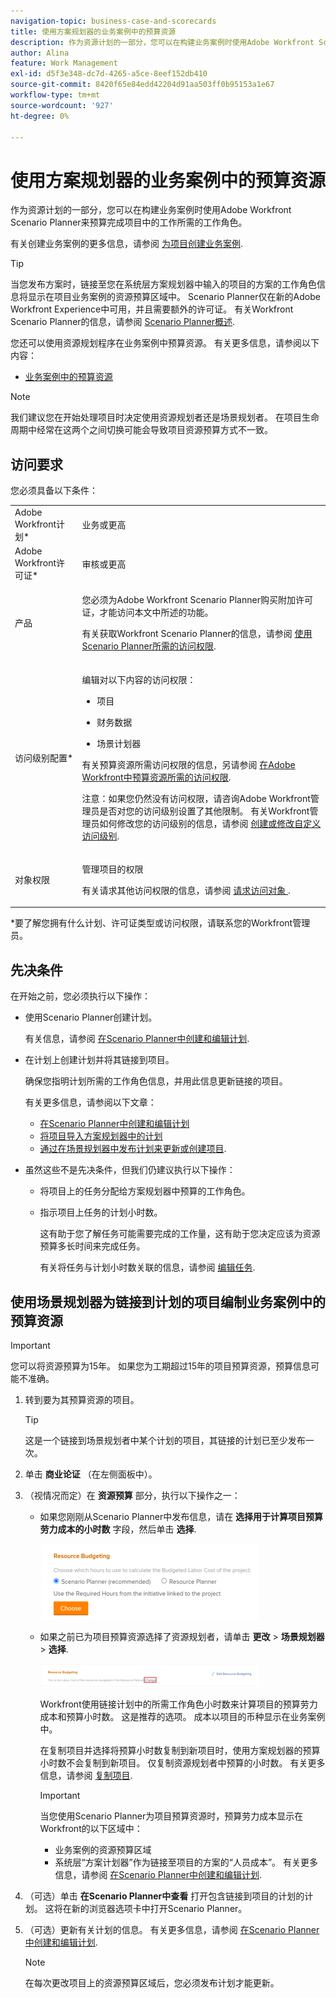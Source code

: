 ```yaml
---
navigation-topic: business-case-and-scorecards
title: 使用方案规划器的业务案例中的预算资源
description: 作为资源计划的一部分，您可以在构建业务案例时使用Adobe Workfront Scenario Planner来预算完成项目中的工作所需的工作角色。
author: Alina
feature: Work Management
exl-id: d5f3e348-dc7d-4265-a5ce-8eef152db410
source-git-commit: 8420f65e84edd42204d91aa503ff0b95153a1e67
workflow-type: tm+mt
source-wordcount: '927'
ht-degree: 0%

---
```


# 使用方案规划器的业务案例中的预算资源

作为资源计划的一部分，您可以在构建业务案例时使用Adobe Workfront Scenario Planner来预算完成项目中的工作所需的工作角色。

有关创建业务案例的更多信息，请参阅 [为项目创建业务案例](../../../manage-work/projects/define-a-business-case/create-business-case.md).

>[!TIP]
>
>当您发布方案时，链接至您在系统层方案规划器中输入的项目的方案的工作角色信息将显示在项目业务案例的资源预算区域中。 Scenario Planner仅在新的Adobe Workfront Experience中可用，并且需要额外的许可证。 有关Workfront Scenario Planner的信息，请参阅 [Scenario Planner概述](../../../scenario-planner/scenario-planner-overview.md).

您还可以使用资源规划程序在业务案例中预算资源。 有关更多信息，请参阅以下内容：

* [业务案例中的预算资源](../../../manage-work/projects/define-a-business-case/budget-resources-in-business-case.md)

<!--* [Budget resources by project in the Resource Planner](../../../resource-mgmt/resource-planning/budget-by-project-resource-planner-d.md)-->

>[!NOTE]
>
>我们建议您在开始处理项目时决定使用资源规划者还是场景规划者。 在项目生命周期中经常在这两个之间切换可能会导致项目资源预算方式不一致。

## 访问要求

您必须具备以下条件：

<table style="table-layout:auto"> 
 <col> 
 </col> 
 <col> 
 </col> 
 <tbody> 
  <tr> 
   <td role="rowheader">Adobe Workfront计划*</td> 
   <td> <p>业务或更高</p> </td> 
  </tr> 
  <tr> 
   <td role="rowheader">Adobe Workfront许可证*</td> 
   <td> <p>审核或更高</p> </td> 
  </tr> 
  <tr> 
   <td role="rowheader">产品</td> 
   <td> <p>您必须为Adobe Workfront Scenario Planner购买附加许可证，才能访问本文中所述的功能。</p> <p>有关获取Workfront Scenario Planner的信息，请参阅 <a href="../../../scenario-planner/access-needed-to-use-sp.md" class="MCXref xref">使用Scenario Planner所需的访问权限</a>. </p> </td> 
  </tr> 
  <tr> 
   <td role="rowheader">访问级别配置*</td> 
   <td> <p>编辑对以下内容的访问权限： </p> 
    <ul> 
     <li> <p>项目</p> </li> 
     <li> <p>财务数据</p> </li> 
     <li> <p>场景计划器 </p> </li> 
    </ul> <p>有关预算资源所需访问权限的信息，另请参阅 <a href="../../../resource-mgmt/resource-planning/access-needed-to-budget-resources.md" class="MCXref xref">在Adobe Workfront中预算资源所需的访问权限</a>.</p> <p>注意：如果您仍然没有访问权限，请咨询Adobe Workfront管理员是否对您的访问级别设置了其他限制。 有关Workfront管理员如何修改您的访问级别的信息，请参阅 <a href="../../../administration-and-setup/add-users/configure-and-grant-access/create-modify-access-levels.md" class="MCXref xref">创建或修改自定义访问级别</a>.</p> </td> 
  </tr> 
  <tr> 
   <td role="rowheader">对象权限</td> 
   <td> <p>管理项目的权限</p> <p>有关请求其他访问权限的信息，请参阅 <a href="../../../workfront-basics/grant-and-request-access-to-objects/request-access.md" class="MCXref xref">请求访问对象 </a>.</p> </td> 
  </tr> 
 </tbody> 
</table>

&#42;要了解您拥有什么计划、许可证类型或访问权限，请联系您的Workfront管理员。

## 先决条件

在开始之前，您必须执行以下操作：

* 使用Scenario Planner创建计划。

   有关信息，请参阅 [在Scenario Planner中创建和编辑计划](../../../scenario-planner/create-and-edit-plans.md).

* 在计划上创建计划并将其链接到项目。

   确保您指明计划所需的工作角色信息，并用此信息更新链接的项目。

   有关更多信息，请参阅以下文章：

   * [在Scenario Planner中创建和编辑计划](../../../scenario-planner/create-and-edit-initiatives.md)
   * [将项目导入方案规划器中的计划](../../../scenario-planner/import-projects-to-plans.md)
   * [通过在场景规划器中发布计划来更新或创建项目](../../../scenario-planner/publish-scenarios-update-projects.md).

* 虽然这些不是先决条件，但我们仍建议执行以下操作：

   * 将项目上的任务分配给方案规划器中预算的工作角色。
   * 指示项目上任务的计划小时数。

      这有助于您了解任务可能需要完成的工作量，这有助于您决定应该为资源预算多长时间来完成任务。

      有关将任务与计划小时数关联的信息，请参阅 [编辑任务](../../../manage-work/tasks/manage-tasks/edit-tasks.md).

## 使用场景规划器为链接到计划的项目编制业务案例中的预算资源

>[!IMPORTANT]
您可以将资源预算为15年。 如果您为工期超过15年的项目预算资源，预算信息可能不准确。
<!--
><MadCap:conditionalText data-mc-conditions="QuicksilverOrClassic.Draft mode">>
>(is this still accurate for the Scenario Planner?)>
></MadCap:conditionalText>>
>-->


1. 转到要为其预算资源的项目。

   >[!TIP]
   这是一个链接到场景规划者中某个计划的项目，其链接的计划已至少发布一次。

1. 单击 **商业论证** （在左侧面板中）。
1. （视情况而定）在 **资源预算** 部分，执行以下操作之一：

   * 如果您刚刚从Scenario Planner中发布信息，请在 **选择用于计算项目预算劳力成本的小时数** 字段，然后单击 **选择**.

      ![](assets/business-case-sp-selected-with-choose-button-350x121.png)

   * 如果之前已为项目预算资源选择了资源规划者，请单击 **更改** > **场景规划器** > **选择**.

      ![](assets/business-case-rp-selected-change-option-to-switch-to-sp-highlighted-350x37.png)

      Workfront使用链接计划中的所需工作角色小时数来计算项目的预算劳力成本和预算小时数。 这是推荐的选项。 成本以项目的币种显示在业务案例中。

      在复制项目并选择将预算小时数复制到新项目时，使用方案规划器的预算小时数不会复制到新项目。 仅复制资源规划者中预算的小时数。 有关更多信息，请参阅 [复制项目](../manage-projects/copy-project.md).

      >[!IMPORTANT]
      当您使用Scenario Planner为项目预算资源时，预算劳力成本显示在Workfront的以下区域中：
      * 业务案例的资源预算区域
      * 系统层“方案计划器”作为链接至项目的方案的“人员成本”。 有关更多信息，请参阅 [在Scenario Planner中创建和编辑计划](../../../scenario-planner/create-and-edit-initiatives.md).


1. （可选）单击 **在Scenario Planner中查看** 打开包含链接到项目的计划的计划。 这将在新的浏览器选项卡中打开Scenario Planner。
1. （可选）更新有关计划的信息。 有关更多信息，请参阅 [在Scenario Planner中创建和编辑计划](../../../scenario-planner/create-and-edit-initiatives.md).

   >[!NOTE]
   在每次更改项目上的资源预算区域后，您必须发布计划才能更新。
